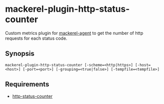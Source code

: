 mackerel-plugin-http-status-counter
===

Custom metrics plugin for [mackerel-agent](https://github.com/mackerelio/mackerel-agent) to get the number of http requests for each status code.

## Synopsis

```
mackerel-plugin-http-status-counter [-scheme=<http|https>] [-host=<host>] [-port=<port>] [-grouping=<true|false>] [-tempfile=<tempfile>]
```

## Requirements

- [http-status-counter](https://github.com/yano3/http-status-counter)
